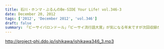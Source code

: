 ```yaml
---
title: 石川・ホンマ・ぶるんのBe-SIDE Your Life! vol.346-3
date: December 20, 2012
tags: ['2012', 'December 2012', 'vol.346']
draft: false
summary: 「ビーサイバロンドール」「ビーサイ流行語大賞」が気になる年末ですが次回収録が見えていない毎度の状態！！！年内には確実に収録をしたいと思っておりますのでっヨロシクデス。楽しみにしている人・・・いるのかぁ！？！？！？ＮＡＭＡＥ
---
```


http://project-phi.ddo.jp/ishikawa/ishikawa346_3.mp3